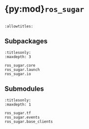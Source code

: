 # {py:mod}`ros_sugar`

```{py:module} ros_sugar
```

```{autodoc2-docstring} ros_sugar
:allowtitles:
```

## Subpackages

```{toctree}
:titlesonly:
:maxdepth: 3

ros_sugar.core
ros_sugar.launch
ros_sugar.io
```

## Submodules

```{toctree}
:titlesonly:
:maxdepth: 1

ros_sugar.tf
ros_sugar.events
ros_sugar.base_clients
```
